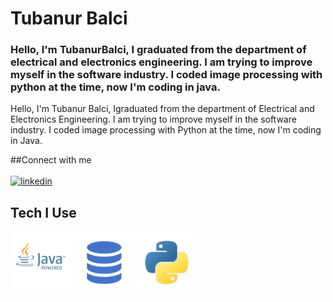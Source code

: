 
# Tubanur Balci
### Hello, I'm TubanurBalci, I graduated from the department of electrical and electronics engineering. I am trying to improve myself in the software industry. I coded image processing with python at the time, now I'm coding in java.
Hello, I'm Tubanur Balci, Igraduated from the department of Electrical and Electronics Engineering. I am trying to improve myself in the software industry. I coded image processing with Python at the time, now I'm coding in Java.
 
 ##Connect with me <br> <br>
 [<img src='https://cdn.jsdelivr.net/npm/simple-icons@3.0.1/icons/linkedin.svg' alt='linkedin' height='40'>](
 https://www.linkedin.com/in/tubanur-balci-1401391a6/)
 
 ## Tech I Use
 <img align="left" src="https://raw.githubusercontent.com/github/explore/80688e429a7d4ef2fca1e82350fe8e3517d3494d/topics/java/java.png" width="100" height="100">
 <img align="left" src="https://raw.githubusercontent.com/github/explore/80688e429a7d4ef2fca1e82350fe8e3517d3494d/topics/sql/sql.png" width="100" height="100">
 <img align="left" src="https://raw.githubusercontent.com/github/explore/80688e429a7d4ef2fca1e82350fe8e3517d3494d/topics/python/python.png" width="100" height="100">
 
 




 
 
